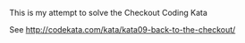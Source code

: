 This is my attempt to solve the Checkout Coding Kata

See http://codekata.com/kata/kata09-back-to-the-checkout/
